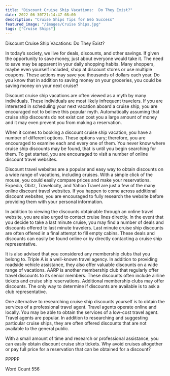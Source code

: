 ```yaml
---
title: "Discount Cruise Ship Vacations:  Do They Exist?"
date: 2022-06-30T21:14:47-08:00
description: "Cruise Ships Tips for Web Success"
featured_image: "/images/Cruise Ships.jpg"
tags: ["Cruise Ships"]
---
```


Discount Cruise Ship Vacations:  Do They Exist?

In today’s society, we live for deals, discounts, and other savings.  If given the opportunity to save money, just about everyone would take it. The need to save may be apparent in your daily shopping habits.  Many shoppers, maybe even yourself included, shop at discount stores or use multiple coupons. These actions may save you thousands of dollars each year.  Do you know that in addition to saving money on your groceries, you could be saving money on your next cruise?

Discount cruise ship vacations are often viewed as a myth by many individuals.  These individuals are most likely infrequent travelers.  If you are interested in scheduling your next vacation aboard a cruise ship, you are encouraged not to believe this popular myth.  Automatically assuming that cruise ship discounts do not exist can cost you a large amount of money and it may even prevent you from making a reservation.  

When it comes to booking a discount cruise ship vacation, you have a number of different options.  These options vary; therefore, you are encouraged to examine each and every one of them.  You never know where cruise ship discounts may be found, that is until you begin searching for them.  To get started, you are encouraged to visit a number of online discount travel websites. 

Discount travel websites are a popular and easy way to obtain discounts on a wide range of vacations, including cruises. With a simple click of the mouse, you could easily compare prices and make your reservations.  Expedia, Obitz, Travelocity, and Yahoo Travel are just a few of the many online discount travel websites.  If you happen to come across additional discount websites, you are encouraged to fully research the website before providing them with your personal information.  

In addition to viewing the discounts obtainable through an online travel website, you are also urged to contact cruise lines directly.  In the event that you decide to take a last minute cruise, you may find a number of deals and discounts offered to last minute travelers.  Last minute cruise ship discounts are often offered in a final attempt to fill empty cabins.  These deals and discounts can easily be found online or by directly contacting a cruise ship representative.

It is also advised that you considered any membership clubs that you belong to.  Triple A is a well-known travel agency.  In addition to providing roadside vehicle assistance, they also offer valuable discounts on a wide range of vacations.  AARP is another membership club that regularly offer travel discounts to its senior members.  These discounts often include airline tickets and cruise ship reservations.  Additional membership clubs may offer discounts.  The only way to determine if discounts are available is to ask a club representative.  

One alternative to researching cruise ship discounts yourself is to obtain the services of a professional travel agent. Travel agents operate online and locally.  You may be able to obtain the services of a low-cost travel agent. Travel agents are popular.  In addition to researching and suggesting particular cruise ships, they are often offered discounts that are not available to the general public.  

With a small amount of time and research or professional assistance, you can easily obtain discount cruise ship tickets.  Why avoid cruises altogether or pay full price for a reservation that can be obtained for a discount?

PPPPP

Word Count 556

